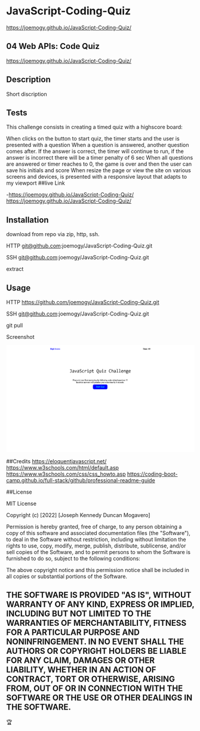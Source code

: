# JavaScript-Coding-Quiz
https://joemogy.github.io/JavaScript-Coding-Quiz/
## 04 Web APIs: Code Quiz
https://joemogy.github.io/JavaScript-Coding-Quiz/
## Description
Short discription

## Tests

This challenge consists in creating a timed quiz with a highscore board:

When clicks on the button to start quiz, the timer starts and the user is presented with a question
When a question is answered, another question comes after.
If the answer is correct, the timer will continue to run, if the answer is incorrect there will be a timer penalty of 6 sec
When all questions are answered or timer reaches to 0, the game is over and then the user can save his initials and score
When resize the page or view the site on various screens and devices, is presented with a responsive layout that adapts to my viewport
##live Link


-https://joemogy.github.io/JavaScript-Coding-Quiz/
https://joemogy.github.io/JavaScript-Coding-Quiz/
  
## Installation

download from repo via zip, http, ssh.

HTTP
git@github.com:joemogy/JavaScript-Coding-Quiz.git

SSH
git@github.com:joemogy/JavaScript-Coding-Quiz.git

extract 


## Usage

HTTP
https://github.com/joemogy/JavaScript-Coding-Quiz.git

SSH
git@github.com:joemogy/JavaScript-Coding-Quiz.git

git pull


Screenshot

![Screenshot](./assets/img/JavaScript-Coding-Quiz-Screenshot.png)

##Credits
  https://eloquentjavascript.net/
  https://www.w3schools.com/html/default.asp
  https://www.w3schools.com/css/css_howto.asp
  https://coding-boot-camp.github.io/full-stack/github/professional-readme-guide

##License

MIT License

Copyright (c) [2022] [Joseph Kennedy Duncan Mogavero]

Permission is hereby granted, free of charge, to any person obtaining a copy
of this software and associated documentation files (the "Software"), to deal
in the Software without restriction, including without limitation the rights
to use, copy, modify, merge, publish, distribute, sublicense, and/or sell
copies of the Software, and to permit persons to whom the Software is
furnished to do so, subject to the following conditions:

The above copyright notice and this permission notice shall be included in all
copies or substantial portions of the Software.

THE SOFTWARE IS PROVIDED "AS IS", WITHOUT WARRANTY OF ANY KIND, EXPRESS OR
IMPLIED, INCLUDING BUT NOT LIMITED TO THE WARRANTIES OF MERCHANTABILITY,
FITNESS FOR A PARTICULAR PURPOSE AND NONINFRINGEMENT. IN NO EVENT SHALL THE
AUTHORS OR COPYRIGHT HOLDERS BE LIABLE FOR ANY CLAIM, DAMAGES OR OTHER
LIABILITY, WHETHER IN AN ACTION OF CONTRACT, TORT OR OTHERWISE, ARISING FROM,
OUT OF OR IN CONNECTION WITH THE SOFTWARE OR THE USE OR OTHER DEALINGS IN THE
SOFTWARE.
---

🏆

